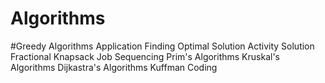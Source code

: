 # Algorithms

#Greedy Algorithms
Application
  Finding Optimal Solution
      Activity Solution
      Fractional Knapsack
      Job Sequencing
      Prim's Algorithms
      Kruskal's Algorithms
      Dijkastra's Algorithms
      Kuffman Coding
